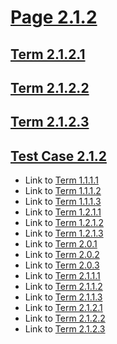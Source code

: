 # [Page 2.1.2](#page-212)

## [Term 2.1.2.1](#term-2121)

## [Term 2.1.2.2](#term-2122)

## [Term 2.1.2.3](#term-2123)

## [Test Case 2.1.2](#test-case-212)

*   Link to [Term 1.1.1.1](http://my.org/chapter-1/RE-RE-1-1/page-1-1-1.md#term-1111)
*   Link to [Term 1.1.1.2](http://my.org/chapter-1/RE-RE-1-1/page-1-1-1.md#term-1112)
*   Link to [Term 1.1.1.3](http://my.org/chapter-1/RE-RE-1-1/page-1-1-1.md#term-1113)
*   Link to [Term 1.2.1.1](http://my.org/chapter-1/RE-RE-1-2/page-1-2-1.md#term-1211)
*   Link to [Term 1.2.1.2](http://my.org/chapter-1/RE-RE-1-2/page-1-2-1.md#term-1212)
*   Link to [Term 1.2.1.3](http://my.org/chapter-1/RE-RE-1-2/page-1-2-1.md#term-1213)
*   Link to [Term 2.0.1](http://my.org/chapter-2/page-2-0.md#term-201)
*   Link to [Term 2.0.2](http://my.org/chapter-2/page-2-0.md#term-202)
*   Link to [Term 2.0.3](http://my.org/chapter-2/page-2-0.md#term-203)
*   Link to [Term 2.1.1.1](http://my.org/chapter-2/RE-RE-2-1/page-2-1-1.md#term-2111)
*   Link to [Term 2.1.1.2](http://my.org/chapter-2/RE-RE-2-1/page-2-1-1.md#term-2112)
*   Link to [Term 2.1.1.3](http://my.org/chapter-2/RE-RE-2-1/page-2-1-1.md#term-2113)
*   Link to [Term 2.1.2.1](http://my.org/chapter-2/RE-RE-2-1/page-2-1-2.md#term-2121)
*   Link to [Term 2.1.2.2](http://my.org/chapter-2/RE-RE-2-1/page-2-1-2.md#term-2122)
*   Link to [Term 2.1.2.3](http://my.org/chapter-2/RE-RE-2-1/page-2-1-2.md#term-2123)
